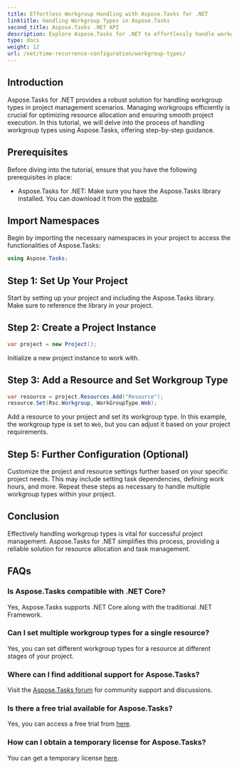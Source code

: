 ```yaml
---
title: Effortless Workgroup Handling with Aspose.Tasks for .NET
linktitle: Handling Workgroup Types in Aspose.Tasks
second_title: Aspose.Tasks .NET API
description: Explore Aspose.Tasks for .NET to effortlessly handle workgroup types in your project. Optimize resource allocation and enhance project management.
type: docs
weight: 12
url: /net/time-recurrence-configuration/workgroup-types/
---
```

## Introduction
Aspose.Tasks for .NET provides a robust solution for handling workgroup types in project management scenarios. Managing workgroups efficiently is crucial for optimizing resource allocation and ensuring smooth project execution. In this tutorial, we will delve into the process of handling workgroup types using Aspose.Tasks, offering step-by-step guidance.
## Prerequisites
Before diving into the tutorial, ensure that you have the following prerequisites in place:
- Aspose.Tasks for .NET: Make sure you have the Aspose.Tasks library installed. You can download it from the [website](https://releases.aspose.com/tasks/net/).
## Import Namespaces
Begin by importing the necessary namespaces in your project to access the functionalities of Aspose.Tasks:
```csharp
using Aspose.Tasks;
```
## Step 1: Set Up Your Project
Start by setting up your project and including the Aspose.Tasks library. Make sure to reference the library in your project.
## Step 2: Create a Project Instance
```csharp
var project = new Project();
```
Initialize a new project instance to work with.
## Step 3: Add a Resource and Set Workgroup Type
```csharp
var resource = project.Resources.Add("Resource");
resource.Set(Rsc.Workgroup, WorkGroupType.Web);
```
Add a resource to your project and set its workgroup type. In this example, the workgroup type is set to `Web`, but you can adjust it based on your project requirements.
## Step 5: Further Configuration (Optional)
Customize the project and resource settings further based on your specific project needs. This may include setting task dependencies, defining work hours, and more.
Repeat these steps as necessary to handle multiple workgroup types within your project.
## Conclusion
Effectively handling workgroup types is vital for successful project management. Aspose.Tasks for .NET simplifies this process, providing a reliable solution for resource allocation and task management.
## FAQs
### Is Aspose.Tasks compatible with .NET Core?
Yes, Aspose.Tasks supports .NET Core along with the traditional .NET Framework.
### Can I set multiple workgroup types for a single resource?
Yes, you can set different workgroup types for a resource at different stages of your project.
### Where can I find additional support for Aspose.Tasks?
Visit the [Aspose.Tasks forum](https://forum.aspose.com/c/tasks/15) for community support and discussions.
### Is there a free trial available for Aspose.Tasks?
Yes, you can access a free trial from [here](https://releases.aspose.com/).
### How can I obtain a temporary license for Aspose.Tasks?
You can get a temporary license [here](https://purchase.aspose.com/temporary-license/).
